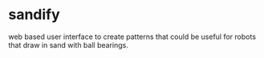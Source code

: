 # sandify
web based user interface to create patterns that could be useful for robots that draw in sand with ball bearings.
